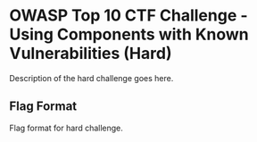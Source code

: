 # OWASP Top 10 CTF Challenge - Using Components with Known Vulnerabilities (Hard)
Description of the hard challenge goes here.

## Flag Format
Flag format for hard challenge.
